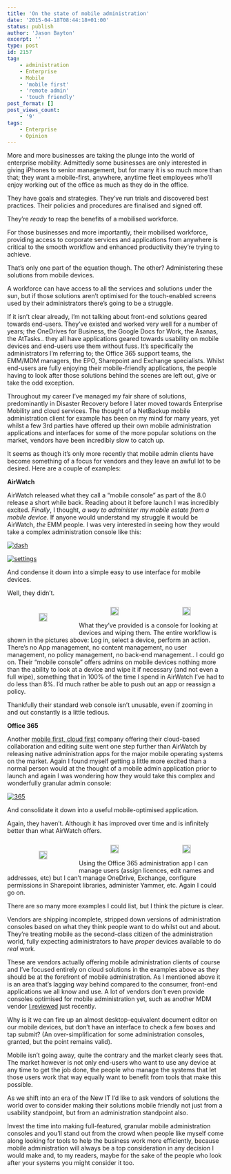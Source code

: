 ```yaml
---
title: 'On the state of mobile administration'
date: '2015-04-18T08:44:18+01:00'
status: publish
author: 'Jason Bayton'
excerpt: ''
type: post
id: 2157
tag:
    - administration
    - Enterprise
    - Mobile
    - 'mobile first'
    - 'remote admin'
    - 'touch friendly'
post_format: []
post_views_count:
    - '9'
tags:
    - Enterprise
    - Opinion
---
```

More and more businesses are taking the plunge into the world of enterprise mobility. Admittedly some businesses are only interested in giving iPhones to senior management, but for many it is so much more than that; they want a mobile-first, anywhere, anytime fleet employees who’ll enjoy working out of the office as much as they do in the office.

They have goals and strategies. They’ve run trials and discovered best practices. Their policies and procedures are finalised and signed off.

They’re *ready* to reap the benefits of a mobilised workforce.

For those businesses and more importantly, their mobilised workforce, providing access to corporate services and applications from anywhere is critical to the smooth workflow and enhanced productivity they’re trying to achieve.

That’s only one part of the equation though. The other? Administering these solutions from mobile devices.

A workforce can have access to all the services and solutions under the sun, but if those solutions aren’t optimised for the touch-enabled screens used by their administrators there’s going to be a struggle.

If it isn’t clear already, I’m not talking about front-end solutions geared towards end-users. They’ve existed and worked very well for a number of years; the OneDrives for Business, the Google Docs for Work, the Asanas, the AtTasks.. they all have applications geared towards usability on mobile devices and end-users use them without fuss. It’s specifically the administrators I’m referring to; the Office 365 support teams, the EMM/MDM managers, the EPO, Sharepoint and Exchange specialists. Whilst end-users are fully enjoying their mobile-friendly applications, the people having to look after those solutions behind the scenes are left out, give or take the odd exception.

Throughout my career I’ve managed my fair share of solutions, predominantly in Disaster Recovery before I later moved towards Enterprise Mobility and cloud services. The thought of a NetBackup mobile administration client for example has been on my mind for many years, yet whilst a few 3rd parties have offered up their own mobile administration applications and interfaces for some of the more popular solutions on the market, vendors have been incredibly slow to catch up.

It seems as though it’s only more recently that mobile admin clients have become something of a focus for vendors and they leave an awful lot to be desired. Here are a couple of examples:

**AirWatch**

AirWatch released what they call a “mobile console” as part of the 8.0 release a short while back. Reading about it before launch I was incredibly excited. *Finally*, I thought, *a way to administer my mobile estate from a mobile device*. If anyone would understand my struggle it would be AirWatch, *the* EMM people. I was very interested in seeing how they would take a complex administration console like this:

[![dash](https://cdn.bayton.org/uploads/2015/04/dash.png)](https://cdn.bayton.org/uploads/2015/04/dash.png)

[![settings](https://cdn.bayton.org/uploads/2015/04/settings.png)](https://cdn.bayton.org/uploads/2015/04/settings.png)

And condense it down into a simple easy to use interface for mobile devices.

Well, they didn’t.

 <style type="text/css">
			#gallery-17 {
				margin: auto;
			}
			#gallery-17 .gallery-item {
				float: left;
				margin-top: 10px;
				text-align: center;
				width: 33%;
			}
			#gallery-17 img {
				border: 2px solid #cfcfcf;
			}
			#gallery-17 .gallery-caption {
				margin-left: 0;
			}
			/* see gallery_shortcode() in wp-includes/media.php */
		</style>

<div class="gallery galleryid-0 gallery-columns-3 gallery-size-medium" id="gallery-17"><dl class="gallery-item"> <dt class="gallery-icon portrait"> 

[![](https://cdn.bayton.org/uploads/2015/04/Screenshot_2015-02-28-09-33-35.png)](https://cdn.bayton.org/uploads/2015/04/Screenshot_2015-02-28-09-33-35.png) </dt></dl><dl class="gallery-item"> <dt class="gallery-icon portrait"> [![](https://cdn.bayton.org/uploads/2015/04/Screenshot_2015-02-28-09-33-27.png)](https://cdn.bayton.org/uploads/2015/04/Screenshot_2015-02-28-09-33-27.png) </dt></dl><dl class="gallery-item"> <dt class="gallery-icon portrait"> [![](https://cdn.bayton.org/uploads/2015/04/Screenshot_2015-02-28-09-33-12.png)](https://cdn.bayton.org/uploads/2015/04/Screenshot_2015-02-28-09-33-12.png) </dt></dl>  
 </div>
 
 What they’ve provided is a console for looking at devices and wiping them. The entire workflow is shown in the pictures above: Log in, select a device, perform an action. There’s no App management, no content management, no user management, no policy management, no back-end management.. I could go on. Their “mobile console” offers admins on mobile devices nothing more than the ability to look at a device and wipe it if necessary (and not even a full wipe), something that in 100% of the time I spend in AirWatch I’ve had to do less than 8%. I’d much rather be able to push out an app or reassign a policy.

Thankfully their standard web console isn’t unusable, even if zooming in and out constantly is a little tedious.

**Office 365**

Another [mobile first, cloud first](https://news.microsoft.com/2014/03/27/satya-nadella-mobile-first-cloud-first-press-briefing/) company offering their cloud-based collaboration and editing suite went one step further than AirWatch by releasing native administration apps for the major mobile operating systems on the market. Again I found myself getting a little more excited than a normal person would at the thought of a mobile admin application prior to launch and again I was wondering how they would take this complex and wonderfully granular admin console:

[![365](https://cdn.bayton.org/uploads/2015/04/365.png)](https://cdn.bayton.org/uploads/2015/04/365.png)

And consolidate it down into a useful mobile-optimised application.

Again, they haven’t. Although it has improved over time and is infinitely better than what AirWatch offers.

 <style type="text/css">
			#gallery-18 {
				margin: auto;
			}
			#gallery-18 .gallery-item {
				float: left;
				margin-top: 10px;
				text-align: center;
				width: 33%;
			}
			#gallery-18 img {
				border: 2px solid #cfcfcf;
			}
			#gallery-18 .gallery-caption {
				margin-left: 0;
			}
			/* see gallery_shortcode() in wp-includes/media.php */
		</style>

<div class="gallery galleryid-0 gallery-columns-3 gallery-size-thumbnail" id="gallery-18"><dl class="gallery-item"> <dt class="gallery-icon portrait"> 

[![](https://cdn.bayton.org/uploads/2015/04/Screenshot_2015-04-17-19-00-48.png)](https://cdn.bayton.org/uploads/2015/04/Screenshot_2015-04-17-19-00-48.png) </dt></dl><dl class="gallery-item"> <dt class="gallery-icon portrait"> [![](https://cdn.bayton.org/uploads/2015/04/Screenshot_2015-04-17-19-00-54.png)](https://cdn.bayton.org/uploads/2015/04/Screenshot_2015-04-17-19-00-54.png) </dt></dl><dl class="gallery-item"> <dt class="gallery-icon portrait"> [![](https://cdn.bayton.org/uploads/2015/04/Screenshot-17-Apr-2015-7_43_53-pm.png)](https://cdn.bayton.org/uploads/2015/04/Screenshot-17-Apr-2015-7_43_53-pm.png) </dt></dl>  
 </div>
 
 Using the Office 365 administration app I can manage users (assign licences, edit names and addresses, etc) but I can’t manage OneDrive, Exchange, configure permissions in Sharepoint libraries, administer Yammer, etc. Again I could go on.

There are so many more examples I could list, but I think the picture is clear.

Vendors are shipping incomplete, stripped down versions of administration consoles based on what they think people want to do whilst out and about. They’re treating mobile as the second-class citizen of the administration world, fully expecting administrators to have *proper* devices available to do *real* work.

These are vendors actually offering mobile administration clients of course and I’ve focused entirely on cloud solutions in the examples above as they should be at the forefront of mobile administration. As I mentioned above it is an area that’s lagging way behind compared to the consumer, front-end applications we all know and use. A lot of vendors don’t even provide consoles optimised for mobile administration yet, such as another MDM vendor [I reviewed](/2015/03/miradore-online-mdm-review-a-second-look/) just recently.

Why is it we can fire up an almost desktop-equivalent document editor on our mobile devices, but don’t have an interface to check a few boxes and tap submit? (An over-simplification for some administration consoles, granted, but the point remains valid).

Mobile isn’t going away, quite the contrary and the market clearly sees that. The market however is not only end-users who want to use any device at any time to get the job done, the people who manage the systems that let those users work that way equally want to benefit from tools that make this possible.

As we shift into an era of the New IT I’d like to ask vendors of solutions the world over to consider making their solutions mobile friendly not just from a usability standpoint, but from an administration standpoint also.

Invest the time into making full-featured, granular mobile administration consoles and you’ll stand out from the crowd when people like myself come along looking for tools to help the business work more efficiently, because mobile administration will always be a top consideration in any decision I would make and, to my readers, maybe for the sake of the people who look after your systems you might consider it too.